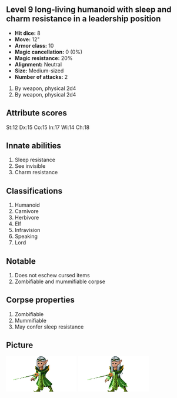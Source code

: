 ## Level 9 long-living humanoid with sleep and charm resistance in a leadership position

- **Hit dice:** 8
- **Move:** 12"
- **Armor class:** 10
- **Magic cancellation:** 0 (0%)
- **Magic resistance:** 20%
- **Alignment:** Neutral
- **Size:** Medium-sized
- **Number of attacks:** 2
1. By weapon, physical 2d4
2. By weapon, physical 2d4

## Attribute scores

St:12 Dx:15 Co:15 In:17 Wi:14 Ch:18

## Innate abilities

1. Sleep resistance
2. See invisible
3. Charm resistance

## Classifications

1. Humanoid
2. Carnivore
3. Herbivore
4. Elf
5. Infravision
6. Speaking
7. Lord

## Notable

1. Does not eschew cursed items
2. Zombifiable and mummifiable corpse

## Corpse properties

1. Zombifiable
2. Mummifiable
3. May confer sleep resistance

## Picture

![Elf-lord](https://github.com/hyvanmielenpelit/GnollHackTileSet/blob/main/Monsters/elf-lord/elf-lord.png?raw=true) ![Elf-lady](https://github.com/hyvanmielenpelit/GnollHackTileSet/blob/main/Monsters/elf-lord/elf-lord_female.png)
